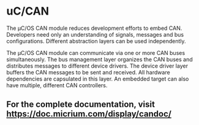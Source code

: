 # uC/CAN

The μC/OS CAN module reduces development efforts to embed CAN. Developers need only an understanding of signals, messages and bus configurations. Different abstraction layers can be used independently.

The μC/OS CAN module can communicate via one or more CAN buses simultaneously. The bus management layer organizes the CAN buses and distributes messages to different device drivers. The device driver layer buffers the CAN messages to be sent and received. All hardware dependencies are capsulated in this layer. An embedded target can also have multiple, different CAN controllers.

## For the complete documentation, visit https://doc.micrium.com/display/candoc/
